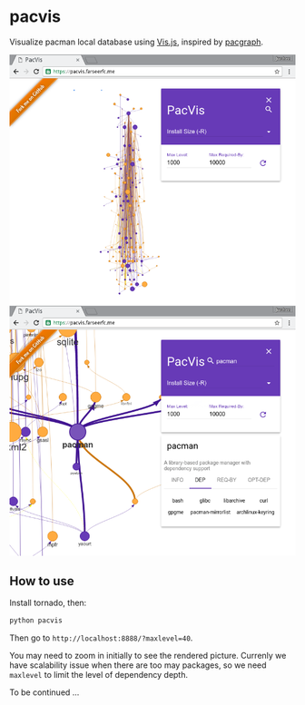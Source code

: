 # pacvis

Visualize pacman local database using [Vis.js](http://visjs.org/),
inspired by [pacgraph](http://kmkeen.com/pacgraph/).

![full](screenshots/full.png)
![zoomin](screenshots/zoomin.png)

## How to use

Install tornado, then:

```python
python pacvis
```

Then go to `http://localhost:8888/?maxlevel=40`.

You may need to zoom in initially to see the rendered picture.
Currenly we have scalability issue when there are too may packages, so we need
`maxlevel` to limit the level of dependency depth.

To be continued ...
